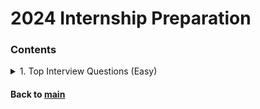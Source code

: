 # 2024 Internship Preparation

### Contents
<details>
<summary>1. Top Interview Questions (Easy)</summary>
<p>

|Date|Problem|Solution|
|:--:|:------|:------:|
|2023.01.25|[Remove Duplicates from Sorted Array](https://leetcode.com/explore/interview/card/top-interview-questions-easy/92/array/727/)|[:broken_heart: C++](https://github.com/JoonHyeok-hozy-Kim/algorithm_study/blob/main/LeetCode/2024_internship_prep/top_interview_questions_easy/230125_01.cpp)|
|2023.01.26|[Best Time to Buy and Sell Stock II](https://leetcode.com/explore/interview/card/top-interview-questions-easy/92/array/564/)|[C++](https://github.com/JoonHyeok-hozy-Kim/algorithm_study/blob/main/LeetCode/2024_internship_prep/top_interview_questions_easy/230126_01.cpp)|
|2023.01.26|[Rotate Array](https://leetcode.com/explore/interview/card/top-interview-questions-easy/92/array/646/)|[C++](https://github.com/JoonHyeok-hozy-Kim/algorithm_study/blob/main/LeetCode/2024_internship_prep/top_interview_questions_easy/230126_02.cpp)|
|2023.01.26|[Contains Duplicate](https://leetcode.com/explore/interview/card/top-interview-questions-easy/92/array/578/)|[C++](https://github.com/JoonHyeok-hozy-Kim/algorithm_study/blob/main/LeetCode/2024_internship_prep/top_interview_questions_easy/230126_03.cpp)|
|2023.01.27|[Single Number](https://leetcode.com/explore/interview/card/top-interview-questions-easy/92/array/549/)|[C++](https://github.com/JoonHyeok-hozy-Kim/algorithm_study/blob/main/LeetCode/2024_internship_prep/top_interview_questions_easy/230127_01.cpp)|
|2023.01.27|[Intersection of Two Arrays II](https://leetcode.com/explore/interview/card/top-interview-questions-easy/92/array/674/)|[C++](https://github.com/JoonHyeok-hozy-Kim/algorithm_study/blob/main/LeetCode/2024_internship_prep/top_interview_questions_easy/230127_02.cpp)|
|2023.01.27|[Plus One](https://leetcode.com/explore/interview/card/top-interview-questions-easy/92/array/559/)|[C++](https://github.com/JoonHyeok-hozy-Kim/algorithm_study/blob/main/LeetCode/2024_internship_prep/top_interview_questions_easy/230127_03.cpp)|
|2023.01.27|[Move Zeroes](https://leetcode.com/explore/interview/card/top-interview-questions-easy/92/array/567/)|[C++](https://github.com/JoonHyeok-hozy-Kim/algorithm_study/blob/main/LeetCode/2024_internship_prep/top_interview_questions_easy/230127_04.cpp)|
|2023.01.28|[Two Sum](https://leetcode.com/explore/interview/card/top-interview-questions-easy/92/array/546/)|[C++](https://github.com/JoonHyeok-hozy-Kim/algorithm_study/blob/main/LeetCode/2024_internship_prep/top_interview_questions_easy/230128_01.cpp)|
|2023.01.28|[Valid Sudoku](https://leetcode.com/explore/interview/card/top-interview-questions-easy/92/array/769/)|[C++](https://github.com/JoonHyeok-hozy-Kim/algorithm_study/blob/main/LeetCode/2024_internship_prep/top_interview_questions_easy/230128_02.cpp)|
|2023.01.28|[Rotate Image](https://leetcode.com/explore/interview/card/top-interview-questions-easy/92/array/770/)|[:broken_heart: C++](https://github.com/JoonHyeok-hozy-Kim/algorithm_study/blob/main/LeetCode/2024_internship_prep/top_interview_questions_easy/230128_03.cpp)|
|2023.01.29|[Reverse String](https://leetcode.com/explore/interview/card/top-interview-questions-easy/127/strings/879/)|[C++](https://github.com/JoonHyeok-hozy-Kim/algorithm_study/blob/main/LeetCode/2024_internship_prep/top_interview_questions_easy/230129_01.cpp)|
|2023.01.29|[Reverse Integer](https://leetcode.com/explore/interview/card/top-interview-questions-easy/127/strings/880/)|[:broken_heart: C++](https://github.com/JoonHyeok-hozy-Kim/algorithm_study/blob/main/LeetCode/2024_internship_prep/top_interview_questions_easy/230129_02.cpp)|
|2023.01.30|[First Unique Character in a String](https://leetcode.com/explore/interview/card/top-interview-questions-easy/127/strings/881/)|[C++](https://github.com/JoonHyeok-hozy-Kim/algorithm_study/blob/main/LeetCode/2024_internship_prep/top_interview_questions_easy/230130_01.cpp)|
|2023.01.30|[Valid Anagram](https://leetcode.com/explore/interview/card/top-interview-questions-easy/127/strings/882/)|[C++](https://github.com/JoonHyeok-hozy-Kim/algorithm_study/blob/main/LeetCode/2024_internship_prep/top_interview_questions_easy/230130_02.cpp)|
|2023.01.30|[Valid Palindrome](https://leetcode.com/explore/interview/card/top-interview-questions-easy/127/strings/883/)|[C++](https://github.com/JoonHyeok-hozy-Kim/algorithm_study/blob/main/LeetCode/2024_internship_prep/top_interview_questions_easy/230130_03.cpp)|
|2023.01.31|[String to Integer (atoi)](https://leetcode.com/explore/interview/card/top-interview-questions-easy/127/strings/884/)|[C++](https://github.com/JoonHyeok-hozy-Kim/algorithm_study/blob/main/LeetCode/2024_internship_prep/top_interview_questions_easy/230131_01.cpp)|
|2023.02.02|[Implement strStr()](https://leetcode.com/explore/interview/card/top-interview-questions-easy/127/strings/885/)|[C++](https://github.com/JoonHyeok-hozy-Kim/algorithm_study/blob/main/LeetCode/2024_internship_prep/top_interview_questions_easy/230202_01.cpp)|



</p>   
</details>


#### Back to [main](https://github.com/JoonHyeok-hozy-Kim/algorithm_study#readme)